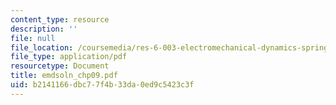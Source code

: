 ```yaml
---
content_type: resource
description: ''
file: null
file_location: /coursemedia/res-6-003-electromechanical-dynamics-spring-2009/b2141166dbc77f4b33da0ed9c5423c3f_emdsoln_chp09.pdf
file_type: application/pdf
resourcetype: Document
title: emdsoln_chp09.pdf
uid: b2141166-dbc7-7f4b-33da-0ed9c5423c3f
---
```

